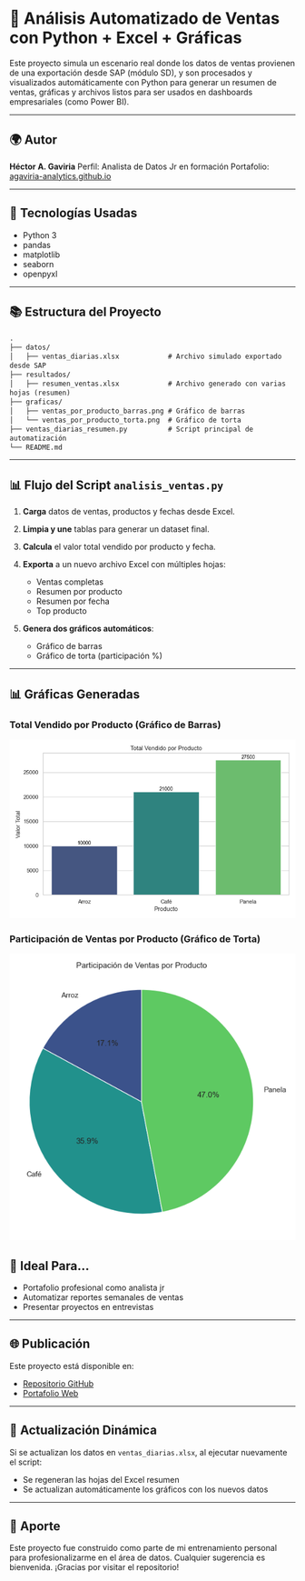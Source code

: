 # 🔹 Análisis Automatizado de Ventas con Python + Excel + Gráficas

Este proyecto simula un escenario real donde los datos de ventas provienen de una exportación desde SAP (módulo SD), y son procesados y visualizados automáticamente con Python para generar un resumen de ventas, gráficas y archivos listos para ser usados en dashboards empresariales (como Power BI).

---

## 🌍 Autor

**Héctor A. Gaviria**
Perfil: Analista de Datos Jr en formación
Portafolio: [agaviria-analytics.github.io](https://agaviria-analytics.github.io)

---

## 🔧 Tecnologías Usadas

* Python 3
* pandas
* matplotlib
* seaborn
* openpyxl

---

## 📚 Estructura del Proyecto

```
.
├── datos/
│   ├── ventas_diarias.xlsx            # Archivo simulado exportado desde SAP
├── resultados/
│   ├── resumen_ventas.xlsx            # Archivo generado con varias hojas (resumen)
├── graficas/
│   ├── ventas_por_producto_barras.png # Gráfico de barras
│   └── ventas_por_producto_torta.png  # Gráfico de torta
├── ventas_diarias_resumen.py          # Script principal de automatización
└── README.md
```

---

## 📊 Flujo del Script `analisis_ventas.py`

1. **Carga** datos de ventas, productos y fechas desde Excel.
2. **Limpia y une** tablas para generar un dataset final.
3. **Calcula** el valor total vendido por producto y fecha.
4. **Exporta** a un nuevo archivo Excel con múltiples hojas:

   * Ventas completas
   * Resumen por producto
   * Resumen por fecha
   * Top producto
5. **Genera dos gráficos automáticos**:

   * Gráfico de barras
   * Gráfico de torta (participación %)

---
## 📊 Gráficas Generadas

### Total Vendido por Producto (Gráfico de Barras)
![Gráfico de barras](graficas/ventas_por_producto_barras.png)

### Participación de Ventas por Producto (Gráfico de Torta)
![Gráfico de torta](graficas/ventas_por_producto_torta.png)


## 🚀 Ideal Para...

* Portafolio profesional como analista jr
* Automatizar reportes semanales de ventas
* Presentar proyectos en entrevistas

---

## 🌐 Publicación

Este proyecto está disponible en:

* [Repositorio GitHub](https://github.com/agaviria-analytics/ventas-automatizadas)
* [Portafolio Web](https://agaviria-analytics.github.io)

---

## 🔄 Actualización Dinámica

Si se actualizan los datos en `ventas_diarias.xlsx`, al ejecutar nuevamente el script:

* Se regeneran las hojas del Excel resumen
* Se actualizan automáticamente los gráficos con los nuevos datos

---

## 🙌 Aporte

Este proyecto fue construido como parte de mi entrenamiento personal para profesionalizarme en el área de datos. Cualquier sugerencia es bienvenida. ¡Gracias por visitar el repositorio!



